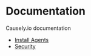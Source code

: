 # Documentation

Causely.io documentation

- [Install Agents](./install_agents.md)
- [Security](./security.md)
